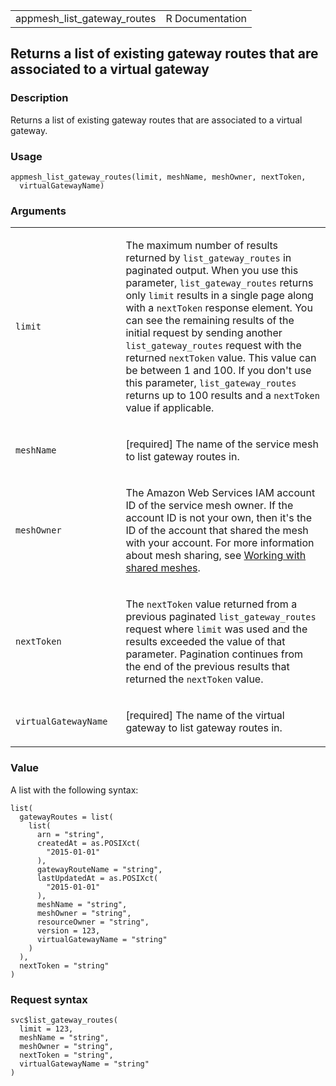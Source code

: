 <table style="width: 100%;">
<tbody>
<tr class="odd">
<td>appmesh_list_gateway_routes</td>
<td style="text-align: right;">R Documentation</td>
</tr>
</tbody>
</table>

## Returns a list of existing gateway routes that are associated to a virtual gateway

### Description

Returns a list of existing gateway routes that are associated to a
virtual gateway.

### Usage

    appmesh_list_gateway_routes(limit, meshName, meshOwner, nextToken,
      virtualGatewayName)

### Arguments

<table>
<colgroup>
<col style="width: 35%" />
<col style="width: 65%" />
</colgroup>
<tbody>
<tr class="odd">
<td><code id="appmesh_list_gateway_routes_:_limit">limit</code></td>
<td><p>The maximum number of results returned by
<code>list_gateway_routes</code> in paginated output. When you use this
parameter, <code>list_gateway_routes</code> returns only
<code>limit</code> results in a single page along with a
<code>nextToken</code> response element. You can see the remaining
results of the initial request by sending another
<code>list_gateway_routes</code> request with the returned
<code>nextToken</code> value. This value can be between 1 and 100. If
you don't use this parameter, <code>list_gateway_routes</code> returns
up to 100 results and a <code>nextToken</code> value if
applicable.</p></td>
</tr>
<tr class="even">
<td><code
id="appmesh_list_gateway_routes_:_meshName">meshName</code></td>
<td><p>[required] The name of the service mesh to list gateway routes
in.</p></td>
</tr>
<tr class="odd">
<td><code
id="appmesh_list_gateway_routes_:_meshOwner">meshOwner</code></td>
<td><p>The Amazon Web Services IAM account ID of the service mesh owner.
If the account ID is not your own, then it's the ID of the account that
shared the mesh with your account. For more information about mesh
sharing, see <a
href="https://docs.aws.amazon.com/app-mesh/latest/userguide/sharing.html">Working
with shared meshes</a>.</p></td>
</tr>
<tr class="even">
<td><code
id="appmesh_list_gateway_routes_:_nextToken">nextToken</code></td>
<td><p>The <code>nextToken</code> value returned from a previous
paginated <code>list_gateway_routes</code> request where
<code>limit</code> was used and the results exceeded the value of that
parameter. Pagination continues from the end of the previous results
that returned the <code>nextToken</code> value.</p></td>
</tr>
<tr class="odd">
<td><code
id="appmesh_list_gateway_routes_:_virtualGatewayName">virtualGatewayName</code></td>
<td><p>[required] The name of the virtual gateway to list gateway routes
in.</p></td>
</tr>
</tbody>
</table>

### Value

A list with the following syntax:

    list(
      gatewayRoutes = list(
        list(
          arn = "string",
          createdAt = as.POSIXct(
            "2015-01-01"
          ),
          gatewayRouteName = "string",
          lastUpdatedAt = as.POSIXct(
            "2015-01-01"
          ),
          meshName = "string",
          meshOwner = "string",
          resourceOwner = "string",
          version = 123,
          virtualGatewayName = "string"
        )
      ),
      nextToken = "string"
    )

### Request syntax

    svc$list_gateway_routes(
      limit = 123,
      meshName = "string",
      meshOwner = "string",
      nextToken = "string",
      virtualGatewayName = "string"
    )
